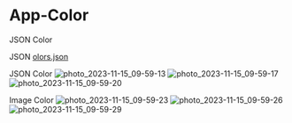 # App-Color
JSON Color

JSON
[olors.json](https://github.com/OstaninOn/App-Color/files/13361277/olors.json)

JSON Color
![photo_2023-11-15_09-59-13](https://github.com/OstaninOn/App-Color/assets/114023414/618eee14-d660-47ff-9e83-a2bb2dc10c09)
![photo_2023-11-15_09-59-17](https://github.com/OstaninOn/App-Color/assets/114023414/e3cae074-da39-4743-b540-94f3a2e2d6df)
![photo_2023-11-15_09-59-20](https://github.com/OstaninOn/App-Color/assets/114023414/ff39aded-7877-4d5a-9f4c-7809bda3a45b)

Image Color
![photo_2023-11-15_09-59-23](https://github.com/OstaninOn/App-Color/assets/114023414/5998533a-61e1-4212-9cd9-4f0fca540528)
![photo_2023-11-15_09-59-26](https://github.com/OstaninOn/App-Color/assets/114023414/353960c8-5cc0-469c-ae44-ec4d641e95f7)
![photo_2023-11-15_09-59-29](https://github.com/OstaninOn/App-Color/assets/114023414/fa05f66e-aa85-46b2-8617-4feed0bb502e)
